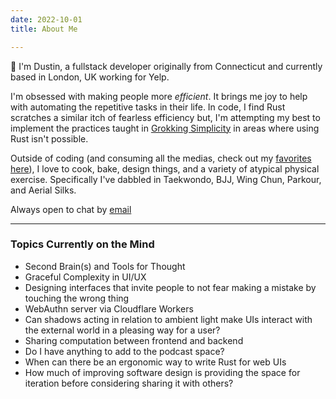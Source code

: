 ```yaml
---
date: 2022-10-01
title: About Me

---
```


:wave: I'm Dustin, a fullstack developer originally from Connecticut and currently based in London, UK working for Yelp.

I'm obsessed with making people more _efficient_. It brings me joy to help with automating the repetitive tasks in their life. In code, I find Rust scratches a similar itch of fearless efficiency but, I'm attempting my best to implement the practices taught in [Grokking Simplicity](https://www.manning.com/books/grokking-simplicity) in areas where using Rust isn't possible.

Outside of coding (and consuming all the medias, check out my [favorites here](/library)), I love to cook, bake, design things, and a variety of atypical physical exercise. Specifically I've dabbled in Taekwondo, BJJ, Wing Chun, Parkour, and Aerial Silks.

Always open to chat by [email](helloweb@knopoff.dev)

---

### Topics Currently on the Mind

- Second Brain(s) and Tools for Thought
- Graceful Complexity in UI/UX
- Designing interfaces that invite people to not fear making a mistake by touching the wrong thing
- WebAuthn server via Cloudflare Workers
- Can shadows acting in relation to ambient light make UIs interact with the external world in a pleasing way for a user?
- Sharing computation between frontend and backend
- Do I have anything to add to the podcast space?
- When can there be an ergonomic way to write Rust for web UIs
- How much of improving software design is providing the space for iteration before considering sharing it with others?